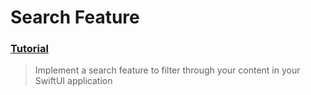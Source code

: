 # Search Feature
### [Tutorial](https://designcode.io/swiftui-advanced-handbook-search-feature)
> Implement a search feature to filter through your content in your SwiftUI application
